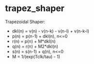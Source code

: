 # trapez_shaper
Trapezoidal Shaper:
- dkl(n) = v(n)   - v(n-k) - v(n-l) + v(n-k-l)
-   p(n) = p(n-1) + dkl(n), n<=0
-   r(n) = p(n)   + M*dkl(n)
-   q(n) = r(n)   + M2*dkl(n)
-   s(n) = s(n-1) + q(n),   n<=0
-   M    = 1/(exp(Tclk/tau) - 1)
